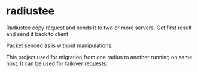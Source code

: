 # radiustee

Radiustee copy request and sends it to two or more servers. Get first result and send it back to client.

Packet sended as is without manipulations.

This project used for migration from one radius to another running on same host.
It can be used for failover requests.

